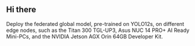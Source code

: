 ## Hi there
Deploy the federated global model, pre-trained on YOLO12s, on different edge nodes, such as the Titan 300 TGL-UP3, Asus NUC 14 PRO+ AI Ready Mini-PCs, and the NVIDIA Jetson AGX Orin 64GB Developer Kit.
